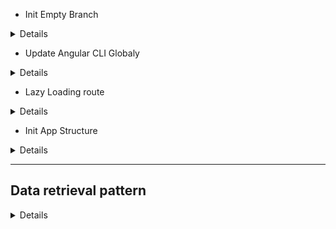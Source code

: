 - Init Empty Branch

<details>

```js
git switch --orphan test3
git commit --allow-empty -m "Initial"
git push -u origin test3
New-Item .gitignore
New-Item README.md
mkdir test3
cd test3
ng new RxJs --directory ./

```

</details>

- Update Angular CLI Globaly

<details>

```js
npm uninstall -g angular-cli
npm cache clean or npm cache verify // (if npm > 5) ~clean -f
npm install -g @angular/cli@latest
```

</details>

- Lazy Loading route

<details>

```js
ng generate module login --route login --module app.module
// OR THE SAME
ng g m login --routing
// res → login/login-routing.module.ts & login/login.module.ts
ng g c login
// res → login/login.component/html/scss/spec.ts/ts

```

</details>

- Init App Structure

<details>

```js
ng g c views/home/welcome --flat --skip-tests --inline-style --dry-run
ng g s views/product-categories/product-category --skip-tests --dry-run
ng g i views/product-categories/product-category --dry-run
g g c views/products/product-list --flat --skip-tests
ng g i views/products/product --dry-run
ng g s views/products/product --skip-tests --dry-run
ng g m views/products/product --flat --dry-run
ng g c views/products/product-list-alt/product-detail --flat --skip-tests --inline-style --dry-run
ng g c views/products/product-list-alt/product-list-alt --flat --skip-tests --inline-style --dry-run
ng g c views/products/product-list-alt/product-shell --flat --skip-tests --inline-style --dry-run
ng g s suppliers/supplier --skip-tests --dry-run

npm i angular-in-memory-web-api

ng g c views/error-page/page-not-found --flat --skip-tests --inline-style --inline-template --dry-run

npm i bootstrap
```

![Alt text](test3/src/readmeAssets/init-rxjs-app.png)

</details>

---

## Data retrieval pattern

<details>

- procedural

<details>
// interface

![Alt text](test3/src/readmeAssets/interface.png)

// service

![Alt text](test3/src/readmeAssets/service-get.png)

// error handle

![Alt text](test3/src/readmeAssets/err-handle.png)

// get data

![Alt text](test3/src/readmeAssets/get-data.png)

// display data

![Alt text](test3/src/readmeAssets/display-data.png)

</details>

- common pattern with an async pipe ("product$ | async")

<details>
// init stream$

![Alt text](test3/src/readmeAssets/async-1.png)

// template with async pipe

![Alt text](test3/src/readmeAssets/async-2.png)

</details>

- handling observable error

<details>
  - catch
  - optionally rethrow the error
  - replace the errored observable w a new observable

- RxJs Error Handling Features
  - catchError
    ![Alt text](test3/src/readmeAssets/catchError.png)
    ![Alt text](test3/src/readmeAssets/catchError-2.png)
  - throwError
    ![Alt text](test3/src/readmeAssets/throwError.png)
  - EMPTY
    ![Alt text](test3/src/readmeAssets/emptyError.png)

---

- catch and replace

![Alt text](test3/src/readmeAssets/catch-replace.png)

- catch and rethrow

![Alt text](test3/src/readmeAssets/catch-rethrow.png)

// or

![Alt text](test3/src/readmeAssets/catch-rethrow2.png)

// regular

![Alt text](test3/src/readmeAssets/handleError.png)

// reactive

![Alt text](test3/src/readmeAssets/handleError-reactive.png)

// code

![Alt text](test3/src/readmeAssets/handleError-reactive2.png)

</details>

- async pipe benefits

<details>
  - no need to subscribe
  - no need to unsubscribe
  - improve change detection

![Alt text](test3/src/readmeAssets/change-detection.png)

- implement change detection

![Alt text](test3/src/readmeAssets/change-detection-code.png)

// with change detection

![Alt text](test3/src/readmeAssets/change-detection-w.png)

// without change detection

![Alt text](test3/src/readmeAssets/change-detection-w-o.png)

</details>

- procedural vs declarative

<details>
// procedural

![Alt text](test3/src/readmeAssets/procedural.png)

// declarative

![Alt text](test3/src/readmeAssets/declarative.png)

</details>

- parameters handling

<details>

![Alt text](test3/src/readmeAssets/handling-parameters.png)

</details>

- mapping an HTTP Response

<details>

![Alt text](test3/src/readmeAssets/mapping-response.png)

![Alt text](test3/src/readmeAssets/mapping-http-response.png)

- mapping array elements

![Alt text](test3/src/readmeAssets/syntax-error.png)

// resolve syntax error (handle possibly undefined)

![Alt text](test3/src/readmeAssets/syntax-error-resolve.png)

// another fup

![Alt text](test3/src/readmeAssets/syntax-error-resolve2.png)

// transforming array elements

![Alt text](test3/src/readmeAssets/transforming-array.png)

// transforming data array!?

![Alt text](test3/src/readmeAssets/transforming-data-http.png)

// transforming tada res

![Alt text](test3/src/readmeAssets/transforming-data-http-res.png)

</details>

---

- types of combination operators/functions

<details>

// combine to a single Observable results (merge,concat)

![Alt text](test3/src/readmeAssets/merge-concat.png)

// flatten high-order Observables

![Alt text](test3/src/readmeAssets/mergeAll.png)

// emit a combined value (combineLatest, forkJoin withLatestFrom)

![Alt text](test3/src/readmeAssets/emit-combine.png)

// combineLatest

![Alt text](test3/src/readmeAssets/combine-latest.png)

// forkJoin (last not latest)

![Alt text](test3/src/readmeAssets/forkJoin.png)

// withLatestFom

![Alt text](test3/src/readmeAssets/withLatestFrom.png)

</details>

- mapping an Id to a string

<details>
// add string category

![Alt text](test3/src/readmeAssets/mapping-id-to-string.png)

// ad second stream

![Alt text](test3/src/readmeAssets/mapping-double-stream.png)

// combining the streams

![Alt text](test3/src/readmeAssets/combining-stream.png)

// combining the streams code

![Alt text](test3/src/readmeAssets/combining-stream-code.png)

// res

![Alt text](test3/src/readmeAssets/mappingResDoubleStream.png)

</details>

- reacting to actions RxJs Features (filter,startWith, Subject, BehaviorSubject)

<details>
// filter

![Alt text](test3/src/readmeAssets/filter.png)

// filter diagram

![Alt text](test3/src/readmeAssets/filter-marble.png)

// data stream vs action stream

![Alt text](test3/src/readmeAssets/dataStreamVsActionStream.png)

// combining data stream and action stream

![Alt text](test3/src/readmeAssets/combine-dataStreamAndAction.png)

// Observable: Unicast

![Alt text](test3/src/readmeAssets/observable-unicast.png)

// Subject: Multicast

![Alt text](test3/src/readmeAssets/subject-multicast.png)

// BehaviorSubject

![Alt text](test3/src/readmeAssets/behaviorSubject.png)

Creating an Action Stream

![Alt text](test3/src/readmeAssets/createActionStream.png)

// reacting to action

![Alt text](test3/src/readmeAssets/reactingToAction.png)

// reacting to action

![Alt text](test3/src/readmeAssets/reactingToActionCode.png)

// start with initial value

![Alt text](test3/src/readmeAssets/startWithInitial.png)

// StartWith operator

![Alt text](test3/src/readmeAssets/startWith.png)

// StartWith operator

![Alt text](test3/src/readmeAssets/startWithCode.png)

// OR BehaviorSubject

![Alt text](test3/src/readmeAssets/BehaviorSubjectCodeRes.png)

</details>

## Reacting to actions (selections)

<details>

- create action stream
  ![Alt text](test3/src/readmeAssets/createActionStream2.png)
- combine ActionStream with DataStream
  ![Alt text](test3/src/readmeAssets/combineActionWData.png)
- emit value to the ActionStream
  ![Alt text](test3/src/readmeAssets/emitValueToActionStream.png)
- ↓↓↓ // event emitter component.ts
  ![Alt text](test3/src/readmeAssets/componentEmitter.png)
- ↓↓↓ // event emitter component.html
  ![Alt text](test3/src/readmeAssets/componentEmitterHtml.png)
- ↓↓↓ // event emitter component.html - !!! change styles w ActionStream
  ![Alt text](test3/src/readmeAssets/componentEmitterHtmlStyles.png)
- bind Observable with ChangeDetectionStrategy.OnPush
- res:
  ![Alt text](test3/src/readmeAssets/detail-res-select.png)

</details>

- display error msg w action stream & changeDetectionStrategy

<details>

- init stream
  ![Alt text](test3/src/readmeAssets/errorMessageStream.png)
- set value to stream
  ![Alt text](test3/src/readmeAssets/setValueToStream.png)
- bind observable w async pipe
  ![Alt text](test3/src/readmeAssets/errorMsgWStreamDisplay.png)
- res: UI Error Display
  ![Alt text](test3/src/readmeAssets/UIerror.png)

</details>

## Managing State // merge, scan

<details>

- read only data
  ![Alt text](test3/src/readmeAssets/readOnlyData.png)
- incorporate a change in an Observable
  ![Alt text](test3/src/readmeAssets/incorporateObservable.png)
- RxJs Opeator: scan
  ![Alt text](test3/src/readmeAssets/scanDiagram.png)
  // with initial state
  ![Alt text](test3/src/readmeAssets/scanWithInitial.png)
  // array scan
  ![Alt text](test3/src/readmeAssets/scanWithArray.png)
- RxJs Opeator: merge
  ![Alt text](test3/src/readmeAssets/merge.png)
  // reacting to an Add Operation
  ![Alt text](test3/src/readmeAssets/mergePlusScan.png)
  // reacting to an Add Operation
  ![Alt text](test3/src/readmeAssets/mergePlusScanCode.png)
  // reacting to an Add Operation (POST)
  ![Alt text](test3/src/readmeAssets/mergePlusScanPostRequest.png)

</details>

## Caching Observables

<details>

- caching Observables
  ![Alt text](test3/src/readmeAssets/cachObservable.png)
- classic caching pattern
  ![Alt text](test3/src/readmeAssets/classicCachingPattern.png)
- declarative caching pattern
  ![Alt text](test3/src/readmeAssets/declarativeCachingPattern.png)
- shareReply used for
  ![Alt text](test3/src/readmeAssets/shareReplyUseFor.png)
- shareReply diagram
  ![Alt text](test3/src/readmeAssets/shareReply.png)
- share operator
  ![Alt text](test3/src/readmeAssets/shareOperator.png)
- shareReply usage (caching data)
  ![Alt text](test3/src/readmeAssets/cachingDataCode.png)
- shareReply usage (caching data)
  ![Alt text](test3/src/readmeAssets/cachingDataCode2.png)
- cache validation
  ![Alt text](test3/src/readmeAssets/refreshCashData.png)

</details>

## High-order Mapping Operators

<details>

- high-order mapping operators
  ![Alt text](test3/src/readmeAssets/observableEmits.png)
- observable return observable (not recomended technic)
  ![Alt text](test3/src/readmeAssets/observableObservable.png)
- RxJs Features (concatMap, mergeMap, switchMap)
  ![Alt text](test3/src/readmeAssets/highOrderFKUP.png)
- RxJs Features code
  ![Alt text](test3/src/readmeAssets/hoMappingCode.png)
- RxJs Features res
  ![Alt text](test3/src/readmeAssets/hoMappingRes.png)
- RxJs Features map nested subscription - bed practice
  ![Alt text](test3/src/readmeAssets/mapNestedSubscription.png)
- concatMap !!! SEQUENCE/ORDER !!!
  ![Alt text](test3/src/readmeAssets/concatMap.png)
- concatMap Diagram
  ![Alt text](test3/src/readmeAssets/concatMapDiagram.png)
- concatMap code (without nested subscription!!!)
  ![Alt text](test3/src/readmeAssets/concatMapCode.png)
- concatMap res
  ![Alt text](test3/src/readmeAssets/concatMapRes.png)
- mergeMap !!! PARALLEL/WITHOUT ORDER !!!
  ![Alt text](test3/src/readmeAssets/mergeMap.png)
- mergeMap Diagram
  ![Alt text](test3/src/readmeAssets/mergeMapDiagram.png)
- mergeMap code
  ![Alt text](test3/src/readmeAssets/mergeMapCode.png)
- mergeMap res
  ![Alt text](test3/src/readmeAssets/mergeMapRes.png)
- switchMap
  ![Alt text](test3/src/readmeAssets/switchMap.png)
- switchMap Diagram
  ![Alt text](test3/src/readmeAssets/switchMapDiagram.png)
- switchMap code
  ![Alt text](test3/src/readmeAssets/switchMapCode.png)
- switchMap res
  ![Alt text](test3/src/readmeAssets/switchMapRes.png)

---

### mapping HOC Observable

![Alt text](test3/src/readmeAssets/mappingHOCObservable.png)
// or
![Alt text](test3/src/readmeAssets/mappingHOCObservablePicture.png)
// hom res
![Alt text](test3/src/readmeAssets/hocRes.png)

</details>

## Combining the Streams

<details>

- define suppliers data obserbable stream
  ![Alt text](test3/src/readmeAssets/defineDataObservable.png)
- combine datas
  ![Alt text](test3/src/readmeAssets/combineDatas.png)
- supplier component
  ![Alt text](test3/src/readmeAssets/supplierComponent.png)
- related data stream
  ![Alt text](test3/src/readmeAssets/relatedDataStream.png)
- related data stream (Just in Time)
  ![Alt text](test3/src/readmeAssets/RDSJustInTime.png)
- get related data stream just in time with forkJoin
  ![Alt text](test3/src/readmeAssets/RDSJustInTimeWForkJoin.png)
- related data stream (Just in Time vs GET It All)
  ![Alt text](test3/src/readmeAssets/JITvsGIA.png)
- own stream for title
  ![Alt text](test3/src/readmeAssets/streamForTitle.png)

</details>

</details>
